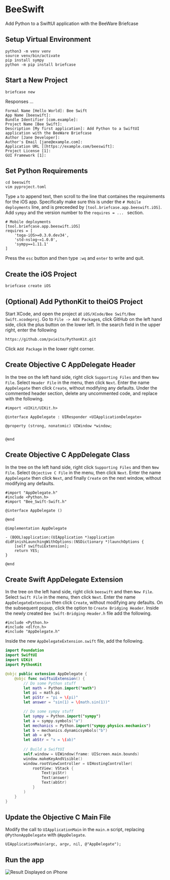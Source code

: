 # BeeSwift
Add Python to a SwiftUI application with the BeeWare Briefcase

## Setup Virtual Environment

```
python3 -m venv venv
source venv/bin/activate
pip install sympy
python -m pip install briefcase
```

## Start a New Project

```
briefcase new
```

Responses ...

```
Formal Name [Hello World]: Bee Swift
App Name [beeswift]:
Bundle Identifier [com.example]:
Project Name [Bee Swift]: 
Description [My first application]: Add Python to a SwiftUI application with the BeeWare Briefcase
Author [Jane Developer]:
Author's Email [jane@example.com]:
Application URL [[https://example.com/beeswift]:
Project License [1]:
GUI Framework [1]:
```

## Set Python Requirements

```
cd beeswift
vim pyproject.toml
```

Type `a` to append text, then scroll to the line that containes the requirements for the iOS app.
Specifically make sure this is under the `# Mobile deployments` line, and is preceeded by `[tool.briefcase.app.beeswift.iOS]`.
Add `sympy` and the version number to the `requires = ... ` section.

```
# Mobile deployments
[tool.briefcase.app.beeswift.iOS]
requires = [
    'toga-iOS>=0.3.0.dev34',
    'std-nslog~=1.0.0',
    'sympy==1.11.1'
]
```
Press the `esc` button and then type `:wq` and `enter` to write and quit.


## Create the iOS Project

```
briefcase create iOS
```

## (Optional) Add PythonKit to theiOS Project

Start XCode, and open the project at `iOS/XCode/Bee Swift/Bee Swift.xcodeproj`.
Go to `File -> Add Package`s, click GitHub on the left hand side, click the plus button on the lower left.
In the search field in the upper right, enter the following

```
https://github.com/pvieito/PythonKit.git
```

Click `Add Package` in the lower right corner.


## Create Objective C AppDelegate Header

In the tree on the left hand side, right click `Supporting Files` and then `New File`.
Select `Header File` in the menu, then click `Next`.
Enter the name `AppDelegate` then click `Create`, without modifying any defaults.
Under the commented header section, delete any uncommented code, and replace with the following.

```objc
#import <UIKit/UIKit.h>

@interface AppDelegate : UIResponder <UIApplicationDelegate>

@property (strong, nonatomic) UIWindow *window;


@end
```

## Create Objective C AppDelegate Class

In the tree on the left hand side, right click `Supporting Files` and then `New File`.
Select `Objective C File` in the menu, then click `Next`.
Enter the name `AppDelegate` then click `Next`, and finally `Create` on the next window, without modifying any defaults.

```objc
#import "AppDelegate.h"
#include <Python.h>
#import "Bee_Swift-Swift.h"

@interface AppDelegate ()

@end

@implementation AppDelegate

- (BOOL)application:(UIApplication *)application didFinishLaunchingWithOptions:(NSDictionary *)launchOptions {
    [self swiftuiExtension];
    return YES;
}

@end
```

## Create Swift AppDelegate Extension

In the tree on the left hand side, right click `beeswift` and then `New File`.
Select `Swift File` in the menu, then click `Next`.
Enter the name `AppDelegateExtension` then click `Create`, without modifying any defaults.
On the subsequent popup, click the option to `Create Bridging Header`.
Inside the newly created `Bee Swift-Bridging-Header.h` file add the following.

```
#include <Python.h>
#include <dlfcn.h>
#include "AppDelegate.h"
```

Inside the new `AppDelegateExtension.swift` file, add the following.

```swift
import Foundation
import SwiftUI
import UIKit
import PythonKit

@objc public extension AppDelegate {
    @objc func swiftuiExtension() {
        // Do some Python stuff
        let math = Python.import("math")
        let pi = math.pi
        let piStr = "pi = \(pi)"
        let answer = "sin(1) = \(math.sin(1))"

        // Do some sympy stuff
        let sympy = Python.import("sympy")
        let a = sympy.symbols("a")
        let mechanics = Python.import("sympy.physics.mechanics")
        let b = mechanics.dynamicsymbols("b")
        let ab = a*b
        let abStr = "x = \(ab)"
        
        // Build a SwiftUI
        self.window = UIWindow(frame: UIScreen.main.bounds)
        window.makeKeyAndVisible()
        window.rootViewController = UIHostingController(
            rootView: VStack {
                Text(piStr)
                Text(answer)
                Text(abStr)
            }
        )
    }
}
```

## Update the Objective C Main File

Modify the call to `UIApplicationMain` in the `main.m` script, replacing `@PythonAppDelegate` with `@AppDelegate`.

```objc
UIApplicationMain(argc, argv, nil, @"AppDelegate");
```

## Run the app

![Result Displayed on iPhone](img/iphoneGraphic.png)

